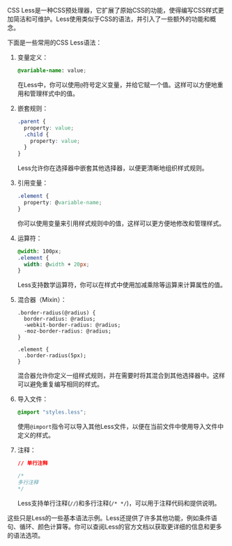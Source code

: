 CSS Less是一种CSS预处理器，它扩展了原始CSS的功能，使得编写CSS样式更加简洁和可维护。Less使用类似于CSS的语法，并引入了一些额外的功能和概念。

下面是一些常用的CSS Less语法：

1. 变量定义：

   

   

   ```css
   @variable-name: value;
   ```

   在Less中，你可以使用`@`符号定义变量，并给它赋一个值。这样可以方便地重用和管理样式中的值。

2. 嵌套规则：

   

   ```css
   .parent {
     property: value;
     .child {
       property: value;
     }
   }
   ```

   Less允许你在选择器中嵌套其他选择器，以便更清晰地组织样式规则。

3. 引用变量：

   

   ```css
   .element {
     property: @variable-name;
   }
   ```

   你可以使用变量来引用样式规则中的值，这样可以更方便地修改和管理样式。

4. 运算符：

   

   

   ```css
   @width: 100px;
   .element {
     width: @width + 20px;
   }
   ```

   Less支持数学运算符，你可以在样式中使用加减乘除等运算来计算属性的值。

5. 混合器（Mixin）：

   

   

   ```less
   .border-radius(@radius) {
     border-radius: @radius;
     -webkit-border-radius: @radius;
     -moz-border-radius: @radius;
   }
   
   .element {
     .border-radius(5px);
   }
   ```

   混合器允许你定义一组样式规则，并在需要时将其混合到其他选择器中。这样可以避免重复编写相同的样式。

6. 导入文件：

   

   ```css
   @import "styles.less";
   ```

   使用`@import`指令可以导入其他Less文件，以便在当前文件中使用导入文件中定义的样式。

7. 注释：

   

   ```css
   // 单行注释
   
   /*
   多行注释
   */
   ```

   Less支持单行注释(`//`)和多行注释(`/* */`)，可以用于注释代码和提供说明。

这些只是Less的一些基本语法示例。Less还提供了许多其他功能，例如条件语句、循环、颜色计算等。你可以查阅Less的官方文档以获取更详细的信息和更多的语法选项。

